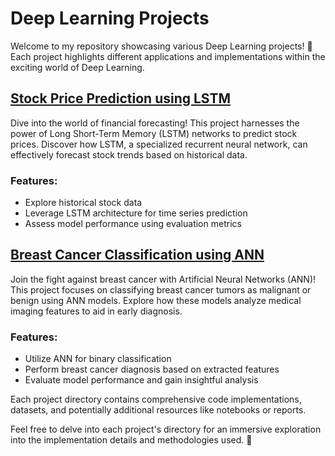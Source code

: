 # Deep Learning Projects

Welcome to my repository showcasing various Deep Learning projects! 🚀 Each project highlights different applications and implementations within the exciting world of Deep Learning.

## [Stock Price Prediction using LSTM](https://github.com/aayushsoni4/Deep-Learning-Projects/tree/main/Stock%20Price%20Prediction)

Dive into the world of financial forecasting! This project harnesses the power of Long Short-Term Memory (LSTM) networks to predict stock prices. Discover how LSTM, a specialized recurrent neural network, can effectively forecast stock trends based on historical data.

### Features:
- Explore historical stock data
- Leverage LSTM architecture for time series prediction
- Assess model performance using evaluation metrics

## [Breast Cancer Classification using ANN](https://github.com/aayushsoni4/Deep-Learning-Projects/tree/main/Breast%20Cancer%20Classification)

Join the fight against breast cancer with Artificial Neural Networks (ANN)! This project focuses on classifying breast cancer tumors as malignant or benign using ANN models. Explore how these models analyze medical imaging features to aid in early diagnosis.

### Features:
- Utilize ANN for binary classification
- Perform breast cancer diagnosis based on extracted features
- Evaluate model performance and gain insightful analysis

Each project directory contains comprehensive code implementations, datasets, and potentially additional resources like notebooks or reports.

Feel free to delve into each project's directory for an immersive exploration into the implementation details and methodologies used. 🌟
